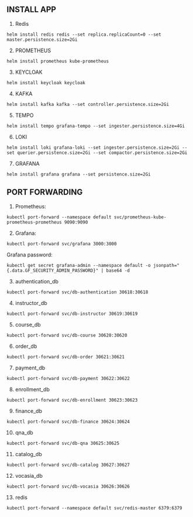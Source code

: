 ## INSTALL APP
1. Redis
```
helm install redis redis --set replica.replicaCount=0 --set master.persistence.size=2Gi
```

2. PROMETHEUS
```
helm install prometheus kube-prometheus
```

3. KEYCLOAK
```
helm install keycloak keycloak
```

4. KAFKA
```
helm install kafka kafka --set controller.persistence.size=2Gi
```

5. TEMPO
```
helm install tempo grafana-tempo --set ingester.persistence.size=4Gi
```

6. LOKI
```
helm install loki grafana-loki --set ingester.persistence.size=2Gi --set querier.persistence.size=2Gi --set compactor.persistence.size=2Gi
```

7. GRAFANA
```
helm install grafana grafana --set persistence.size=2Gi
```

## PORT FORWARDING

1. Prometheus:
```
kubectl port-forward --namespace default svc/prometheus-kube-prometheus-prometheus 9090:9090
```

2. Grafana:
```
kubectl port-forward svc/grafana 3000:3000
```
 
Grafana password:
```
kubectl get secret grafana-admin --namespace default -o jsonpath="{.data.GF_SECURITY_ADMIN_PASSWORD}" | base64 -d
```

3. authentication_db
```
kubectl port-forward svc/db-authentication 30618:30618
```

4. instructor_db
```
kubectl port-forward svc/db-instructor 30619:30619
```

5. course_db
```
kubectl port-forward svc/db-course 30620:30620
```

6. order_db
```
kubectl port-forward svc/db-order 30621:30621
```

7. payment_db
```
kubectl port-forward svc/db-payment 30622:30622
```

8. enrollment_db
```
kubectl port-forward svc/db-enrollment 30623:30623
```

9. finance_db
```
kubectl port-forward svc/db-finance 30624:30624
```

10. qna_db
```
kubectl port-forward svc/db-qna 30625:30625
```

11. catalog_db
```
kubectl port-forward svc/db-catalog 30627:30627
```

12. vocasia_db
```
kubectl port-forward svc/db-vocasia 30626:30626
```

13. redis
```
kubectl port-forward --namespace default svc/redis-master 6379:6379
```
